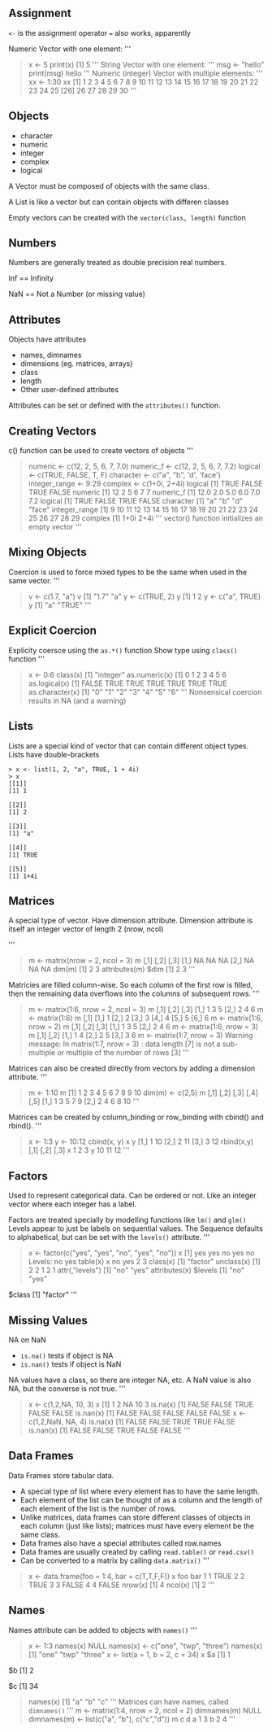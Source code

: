 ## Assignment ##
`<-` is the assignment operator
`=` also works, apparently

Numeric Vector with one element:
'''
> x <- 5
> print(x)
[1] 5
'''
String Vector with one element:
'''
> msg <- "hello"
> print(msg)
hello
'''
Numeric (integer) Vector with multiple elements:
'''
> xx <- 1:30
> xx
 [1]  1  2  3  4  5  6  7  8  9 10 11 12 13 14 15 16 17 18 19 20 21 22 23 24 25
[26] 26 27 28 29 30
'''

## Objects ##
* character
* numeric
* integer
* complex
* logical

A Vector must be composed of objects with the same class.

A List is like a vector but can contain objects with differen classes

Empty vectors can be created with the `vector(class, length)` function

## Numbers ##
Numbers are generally treated as double precision real numbers.

Inf == Infinity

NaN == Not a Number (or missing value)

## Attributes ##

Objects have attributes

* names, dimnames
* dimensions (eg. matrices, arrays)
* class
* length
* Other user-defined attributes

Attributes can be set or defined with the `attributes()` function.

## Creating Vectors ##
c() function can be used to create vectors of objects
'''
> numeric <- c(12, 2, 5, 6, 7, 7.0)
> numeric_f <- c(12, 2, 5, 6, 7, 7.2)
> logical <- c(TRUE, FALSE, T, F)
> character <- c("a", "b", 'd', 'face')
> integer_range <- 9:29
> complex <- c(1+0i, 2+4i)
> logical
[1]  TRUE FALSE  TRUE FALSE
> numeric
[1] 12  2  5  6  7  7
> numeric_f
[1] 12.0  2.0  5.0  6.0  7.0  7.2
> logical
[1]  TRUE FALSE  TRUE FALSE
> character
[1] "a"    "b"    "d"    "face"
> integer_range
 [1]  9 10 11 12 13 14 15 16 17 18 19 20 21 22 23 24 25 26 27 28 29
> complex
[1] 1+0i 2+4i
'''
vector() function initializes an empty vector
'''

## Mixing Objects ##

Coercion is used to force mixed types to be the same when used in the same vector.
'''
> v <- c(1.7, "a")
> v
[1] "1.7" "a"
> y <- c(TRUE, 2)
> y
[1] 1 2
> y <- c("a", TRUE)
> y
[1] "a"    "TRUE"
'''

## Explicit Coercion ##
Explicity coersce using the `as.*()` function
Show type using `class()` function
'''
> x <- 0:6
> class(x)
[1] "integer"
> as.numeric(x)
[1] 0 1 2 3 4 5 6
> as.logical(x)
[1] FALSE  TRUE  TRUE  TRUE  TRUE  TRUE  TRUE
> as.character(x)
[1] "0" "1" "2" "3" "4" "5" "6"
'''
Nonsensical coercion results in NA (and a warning)
## Lists ##
Lists are a special kind of vector that can contain different object types.
Lists have double-brackets

```
> x <- list(1, 2, "a", TRUE, 1 + 4i)
> x
[[1]]
[1] 1

[[2]]
[1] 2

[[3]]
[1] "a"

[[4]]
[1] TRUE

[[5]]
[1] 1+4i
```

## Matrices ##

A special type of vector.
Have dimension attribute.
Dimension attribute is itself an integer vector of length 2 (nrow, ncol)

'''
> m <- matrix(nrow = 2, ncol = 3)
> m
     [,1] [,2] [,3]
[1,]   NA   NA   NA
[2,]   NA   NA   NA
> dim(m)
[1] 2 3
> attributes(m)
$dim
[1] 2 3
'''

Matricies are filled column-wise.  So each column of the first row is filled,
then the remaining data overflows into the columns of subsequent rows.
'''
> m <- matrix(1:6, nrow = 2, ncol = 3)
> m
     [,1] [,2] [,3]
[1,]    1    3    5
[2,]    2    4    6
> m <- matrix(1:6)
> m
     [,1]
[1,]    1
[2,]    2
[3,]    3
[4,]    4
[5,]    5
[6,]    6
> m <- matrix(1:6, nrow = 2)
> m
     [,1] [,2] [,3]
[1,]    1    3    5
[2,]    2    4    6
> m <- matrix(1:6, nrow = 3)
> m
     [,1] [,2]
[1,]    1    4
[2,]    2    5
[3,]    3    6
> m <- matrix(1:7, nrow = 3)
Warning message:
In matrix(1:7, nrow = 3) :
  data length [7] is not a sub-multiple or multiple of the number of rows [3]
'''

Matrices can also be created directly from vectors by adding a dimension attribute.
'''
> m <- 1:10
> m
 [1]  1  2  3  4  5  6  7  8  9 10
> dim(m) <- c(2,5)
> m
     [,1] [,2] [,3] [,4] [,5]
[1,]    1    3    5    7    9
[2,]    2    4    6    8   10
'''

Matrices can be created by column_binding or row_binding 
with cbind() and rbind().
'''
> x <- 1:3
> y <- 10:12
> cbind(x, y)
     x  y
[1,] 1 10
[2,] 2 11
[3,] 3 12
> rbind(x,y)
  [,1] [,2] [,3]
x    1    2    3
y   10   11   12
'''

## Factors ##
Used to represent categorical data.  Can be ordered or not.
Like an integer vector where each integer has a label.

Factors are treated specially by modelling functions like `lm()` and `glm()`
Levels appear to just be labels on sequential values.
The Sequence defaults to alphabetical, but can be set with the `levels()`
attribute.
'''
> x <- factor(c("yes", "yes", "no", "yes", "no"))
> x
[1] yes yes no  yes no
Levels: no yes
> table(x)
x
 no yes
  2   3
> class(x)
[1] "factor"
> unclass(x)
[1] 2 2 1 2 1
attr(,"levels")
[1] "no"  "yes"
> attributes(x)
$levels
[1] "no"  "yes"

$class
[1] "factor"
'''

## Missing Values ##
NA on NaN
* `is.na()` tests if object is NA
* `is.nan()` tests if object is NaN

NA values have a class, so there are integer NA, etc.
A NaN value is also NA, but the converse is not true.
'''
> x <- c(1,2,NA, 10, 3)
> x
[1]  1  2 NA 10  3
> is.na(x)
[1] FALSE FALSE  TRUE FALSE FALSE
> is.nan(x)
[1] FALSE FALSE FALSE FALSE FALSE
> x <- c(1,2,NaN, NA, 4)
> is.na(x)
[1] FALSE FALSE  TRUE  TRUE FALSE
> is.nan(x)
[1] FALSE FALSE  TRUE FALSE FALSE
'''

## Data Frames ##
Data Frames store tabular data.
* A special type of list where every element has to have the same length.
* Each element of the list can be thought of as a column and the length of each element of the list is the number of rows.
* Unlike matrices, data frames can store different classes of objects in each column (just like lists); matrices must have every element be the same class.
* Data frames also have a special attributes called row.names
* Data frames are usually created by calling `read.table()` or `read.csv()`
* Can be converted to a matrix by calling `data.matrix()`
'''
> x <- data.frame(foo = 1:4, bar = c(T,T,F,F))
> x
  foo   bar
1   1  TRUE
2   2  TRUE
3   3 FALSE
4   4 FALSE
> nrow(x)
[1] 4
> ncol(x)
[1] 2
'''

## Names ##
Names attribute can be added to objects with `names()`
'''
> x <- 1:3
> names(x)
NULL
> names(x) <- c("one", "twp", "three")
> names(x)
[1] "one"   "twp"   "three"
> x <- list(a = 1, b = 2, c = 34)
> x
$a
[1] 1

$b
[1] 2

$c
[1] 34
> names(x)
[1] "a" "b" "c"
'''
Matrices can have names, called `dimnames()`
'''
> m <- matrix(1:4, nrow = 2, ncol = 2)
> dimnames(m)
NULL
> dimnames(m) <- list(c("a", "b"), c("c","d"))
> m
  c d
a 1 3
b 2 4
'''


